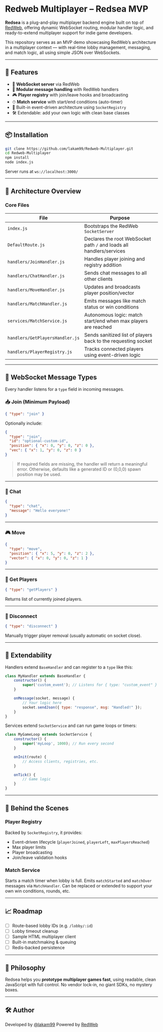 # Redweb Multiplayer – Redsea MVP

**Redsea** is a plug-and-play multiplayer backend engine built on top of [RedWeb](https://www.npmjs.com/package/redweb), offering dynamic WebSocket routing, modular handler logic, and ready-to-extend multiplayer support for indie game developers.

This repository serves as an MVP demo showcasing RedWeb’s architecture in a multiplayer context — with real-time lobby management, messaging, and match logic, all using simple JSON over WebSockets.

---

## 🚀 Features

- 🔌 **WebSocket server** via RedWeb
- 🧱 **Modular message handling** with RedWeb handlers
- 🎮 **Player registry** with join/leave hooks and broadcasting
- ⏱ **Match service** with start/end conditions (auto-timer)
- 🧠 Built-in event-driven architecture using `SocketRegistry`
- 🛠 Extendable: add your own logic with clean base classes

---

## 📦 Installation

```bash
git clone https://github.com/lakam99/Redweb-Multiplayer.git
cd Redweb-Multiplayer
npm install
node index.js
````

Server runs at `ws://localhost:3000/`

---

## 🧠 Architecture Overview

### Core Files

| File                            | Purpose                                                              |
| ------------------------------- | -------------------------------------------------------------------- |
| `index.js`                      | Bootstraps the RedWeb `SocketServer`                                 |
| `DefaultRoute.js`               | Declares the root WebSocket path `/` and loads all handlers/services |
| `handlers/JoinHandler.js`       | Handles player joining and registry addition                         |
| `handlers/ChatHandler.js`       | Sends chat messages to all other clients                             |
| `handlers/MoveHandler.js`       | Updates and broadcasts player position/vector                        |
| `handlers/MatchHandler.js`      | Emits messages like match status or win conditions                   |
| `services/MatchService.js`      | Autonomous logic: match start/end when max players are reached       |
| `handlers/GetPlayersHandler.js` | Sends sanitized list of players back to the requesting socket        |
| `handlers/PlayerRegistry.js`    | Tracks connected players using event-driven logic                    |

---

## 📡 WebSocket Message Types

Every handler listens for a `type` field in incoming messages.

### 📥 Join (Minimum Payload)

```json
{ "type": "join" }
```

Optionally include:

```json
{
  "type": "join",
  "id": "optional-custom-id",
  "position": { "x": 0, "y": 0, "z": 0 },
  "vec": { "x": 1, "y": 0, "z": 0 }
}
```

> If required fields are missing, the handler will return a meaningful error. Otherwise, defaults like a generated ID or (0,0,0) spawn position may be used.

---

### 💬 Chat

```json
{
  "type": "chat",
  "message": "Hello everyone!"
}
```

---

### 🎮 Move

```json
{
  "type": "move",
  "position": { "x": 5, "y": 0, "z": 2 },
  "vector": { "x": 0, "y": 0, "z": 1 }
}
```

---

### 🧍 Get Players

```json
{ "type": "getPlayers" }
```

Returns list of currently joined players.

---

### 🛑 Disconnect

```json
{ "type": "disconnect" }
```

Manually trigger player removal (usually automatic on socket close).

---

## 🧩 Extendability

Handlers extend `BaseHandler` and can register to a `type` like this:

```js
class MyHandler extends BaseHandler {
    constructor() {
        super('custom_event'); // Listens for { type: "custom_event" }
    }

    onMessage(socket, message) {
        // Your logic here
        socket.sendJson({ type: "response", msg: "Handled!" });
    }
}
```

Services extend `SocketService` and can run game loops or timers:

```js
class MyGameLoop extends SocketService {
    constructor() {
        super('myLoop', 1000); // Run every second
    }

    onInit(route) {
        // Access clients, registries, etc.
    }

    onTick() {
        // Game logic
    }
}
```

---

## 🧠 Behind the Scenes

### Player Registry

Backed by `SocketRegistry`, it provides:

* Event-driven lifecycle (`playerJoined`, `playerLeft`, `maxPlayersReached`)
* Max player limits
* Player broadcasting
* Join/leave validation hooks

### Match Service

Starts a match timer when lobby is full. Emits `matchStarted` and `matchOver` messages via `MatchHandler`. Can be replaced or extended to support your own win conditions, rounds, etc.

---

## 📈 Roadmap

* [ ] Route-based lobby IDs (e.g. `/lobby/:id`)
* [ ] Lobby timeout cleanup
* [ ] Sample HTML multiplayer client
* [ ] Built-in matchmaking & queuing
* [ ] Redis-backed persistence

---

## 🧠 Philosophy

Redsea helps you **prototype multiplayer games fast**, using readable, clean JavaScript with full control. No vendor lock-in, no giant SDKs, no mystery boxes.

---

## 🛠 Author

Developed by [@lakam99](https://github.com/lakam99)
Powered by [RedWeb](https://www.npmjs.com/package/redweb)
